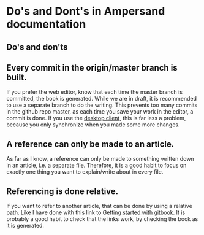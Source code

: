 # Do's and Dont's in Ampersand documentation

## Do's and don'ts

## Every commit in the origin/master branch is built.

If you prefer the web editor, know that each time the master branch is committed, the book is generated. While we are in draft, it is recommended to use a separate branch to do the writing. This prevents too many commits in the github repo master, as each time you save your work in the editor, a commit is done. If you use the [desktop client](https://www.gitbook.com/editor/), this is far less a problem, because you only synchronize when you made some more changes.

## A reference can only be made to an article.

As far as I know, a reference can only be made to something written down in an article, i.e. a separate file. Therefore, it is a good habit to focus on exactly one thing you want to explain/write about in every file.

## Referencing is done relative.

If you want to refer to another article, that can be done by using a relative path. Like I have done with this link to [Getting started with gitbook.](getting-started-with-gitbook.md) It is probably a good habit to check that the links work, by checking the book as it is generated.

